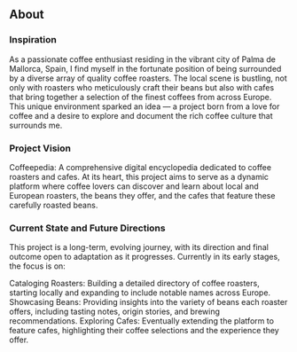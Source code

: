 ## About

### Inspiration
As a passionate coffee enthusiast residing in the vibrant city of Palma de Mallorca, Spain, I find myself in the fortunate position of being surrounded by a diverse array of quality coffee roasters. The local scene is bustling, not only with roasters who meticulously craft their beans but also with cafes that bring together a selection of the finest coffees from across Europe. This unique environment sparked an idea — a project born from a love for coffee and a desire to explore and document the rich coffee culture that surrounds me.

### Project Vision
Coffeepedia: A comprehensive digital encyclopedia dedicated to coffee roasters and cafes. At its heart, this project aims to serve as a dynamic platform where coffee lovers can discover and learn about local and European roasters, the beans they offer, and the cafes that feature these carefully roasted beans.

### Current State and Future Directions
This project is a long-term, evolving journey, with its direction and final outcome open to adaptation as it progresses. Currently in its early stages, the focus is on:

Cataloging Roasters: Building a detailed directory of coffee roasters, starting locally and expanding to include notable names across Europe.
Showcasing Beans: Providing insights into the variety of beans each roaster offers, including tasting notes, origin stories, and brewing recommendations.
Exploring Cafes: Eventually extending the platform to feature cafes, highlighting their coffee selections and the experience they offer.


